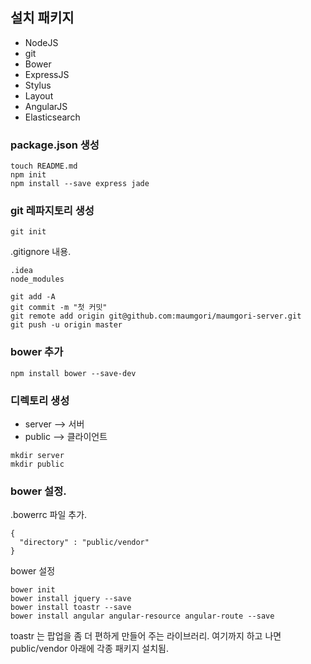 ##  설치 패키지
- NodeJS
- git
- Bower
- ExpressJS
- Stylus
- Layout
- AngularJS
- Elasticsearch


### package.json 생성
```
touch README.md
npm init
npm install --save express jade
```

### git 레파지토리 생성
```
git init
```
.gitignore 내용.
```
.idea
node_modules
```
```
git add -A
git commit -m "첫 커밋"
git remote add origin git@github.com:maumgori/maumgori-server.git
git push -u origin master
```

### bower 추가
```
npm install bower --save-dev
```

### 디렉토리 생성
- server --> 서버
- public --> 클라이언트
```
mkdir server
mkdir public
```

### bower 설정.
.bowerrc 파일 추가.
```
{
  "directory" : "public/vendor"
}
```
bower 설정
```
bower init
bower install jquery --save
bower install toastr --save
bower install angular angular-resource angular-route --save
```
toastr 는 팝업을 좀 더 편하게 만들어 주는 라이브러리.
여기까지 하고 나면 public/vendor 아래에 각종 패키지 설치됨.
